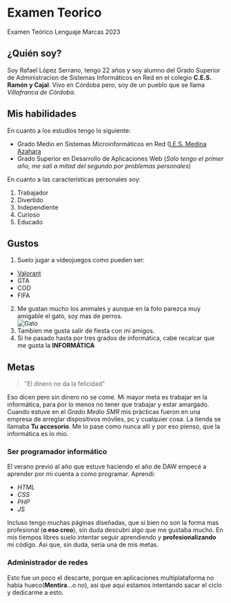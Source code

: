 # Examen Teorico
Examen Teórico Lenguaje Marcas 2023

## ¿Quién soy?  
Soy Rafael López Serrano, tengo 22 años y soy alumno del Grado Superior de Administracion de Sistemas Informáticos en Red en el colegio **C.E.S. Ramón y Cajal**. Vivo en Córdoba pero, soy de un pueblo que se llama _Villafranca de Córdoba_.

## Mis habilidades
En cuanto a los estudios tengo lo siguiente:
* Grado Medio en Sistemas Microinformáticos en Red ([I.E.S. Medina Azahara](https://www.iesmedinaazahara.es/)
* Grado Superior en Desarrollo de Aplicaciones Web (_Solo tengo el primer año, me sali a mitad del segundo por problemas personales_)


En cuanto a las características personales soy:
1. Trabajador
2. Divertido
3. Independiente
4. Curioso
5. Educado

## Gustos

1. Suelo jugar a videojuegos como pueden ser:
* [Valorant](https://playvalorant.com/es-es/)
* GTA
* COD
* FIFA

2. Me gustan mucho los animales y aunque en la foto parezca muy amigable el gato, soy mas de perros.  
   ![Gato](http://icons.iconarchive.com/icons/google/noto-emoji-animals-nature/256/22221-cat-icon.png)
3. Tambien me gusta salir de fiesta con mi amigos.
4. Si he pasado hasta por tres grados de informática, cabe recalcar que me gusta la **INFORMÁTICA**

## Metas

> "El dinero no da la felicidad"

Eso dicen pero sin dinero no se come. Mi mayor meta es trabajar en la informática, para por lo menos no tener que trabajar y estar amargado.
Cuando estuve en el _Grado Medio SMR_ mis prácticas fueron en una empresa de arreglar dispositivos móviles, pc y cualquier cosa. La tienda se llamaba **Tu accesorio**. Me lo pase como nunca alli y por eso pienso, que la informática es lo mío. 

### Ser programador informático
El verano previo al año que estuve haciendo el año de DAW empecé a aprender por mi cuenta a como programar. Aprendi:
* _HTML_
* _CSS_
* _PHP_
* _JS_

Incluso tengo muchas páginas diseñadas, que si bien no son la forma mas profesional (**o eso creo**), sin duda descubri algo que me gustaba mucho. En mis tiempos libres suelo intentar seguir aprendiendo y **profesionalizando** mi código. Asi que, sin duda, seria una de mis metas.

### Administrador de redes
Esto fue un poco el descarte, porque en aplicaciones multiplataforma no habia hueco(**Mentira**..._o no_), asi que aqui estamos intentando sacar el ciclo y dedicarme a esto.
